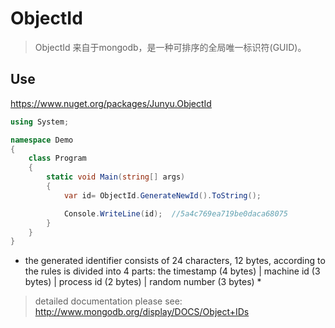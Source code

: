 # ObjectId
> ObjectId 来自于mongodb，是一种可排序的全局唯一标识符(GUID)。
## Use

https://www.nuget.org/packages/Junyu.ObjectId

```C#
using System;

namespace Demo
{
    class Program
    {
        static void Main(string[] args)
        {
            var id= ObjectId.GenerateNewId().ToString();

            Console.WriteLine(id);  //5a4c769ea719be0daca68075
        }
    }
}
```

* the generated identifier consists of 24 characters, 12 bytes, according to the rules is divided into 4 parts: the timestamp (4 bytes) | machine id (3 bytes) | process id (2 bytes) | random number (3 bytes) *

> detailed documentation please see: http://www.mongodb.org/display/DOCS/Object+IDs
